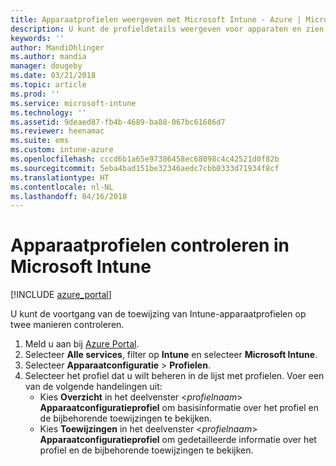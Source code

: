 ```yaml
---
title: Apparaatprofielen weergeven met Microsoft Intune - Azure | Microsoft Docs
description: U kunt de profieldetails weergeven voor apparaten en zien aan welke apparaten Microsoft Intune-apparaatprofielen zijn toegewezen of geïmplementeerd.
keywords: ''
author: MandiOhlinger
ms.author: mandia
manager: dougeby
ms.date: 03/21/2018
ms.topic: article
ms.prod: ''
ms.service: microsoft-intune
ms.technology: ''
ms.assetid: 9deaed87-fb4b-4689-ba88-067bc61686d7
ms.reviewer: heenamac
ms.suite: ems
ms.custom: intune-azure
ms.openlocfilehash: cccd6b1a65e97386458ec68098c4c42521d0f82b
ms.sourcegitcommit: 5eba4bad151be32346aedc7cbb0333d71934f8cf
ms.translationtype: HT
ms.contentlocale: nl-NL
ms.lasthandoff: 04/16/2018
---
```

# <a name="monitor-device-profiles-in-microsoft-intune"></a>Apparaatprofielen controleren in Microsoft Intune

[!INCLUDE [azure_portal](./includes/azure_portal.md)]

U kunt de voortgang van de toewijzing van Intune-apparaatprofielen op twee manieren controleren.

1. Meld u aan bij [Azure Portal](https://portal.azure.com).
2. Selecteer **Alle services**, filter op **Intune** en selecteer **Microsoft Intune**.
3. Selecteer **Apparaatconfiguratie** > **Profielen**.
4. Selecteer het profiel dat u wilt beheren in de lijst met profielen. Voer een van de volgende handelingen uit:
    - Kies **Overzicht** in het deelvenster <*profielnaam*> **Apparaatconfiguratieprofiel** om basisinformatie over het profiel en de bijbehorende toewijzingen te bekijken.
    - Kies **Toewijzingen** in het deelvenster <*profielnaam*> **Apparaatconfiguratieprofiel** om gedetailleerde informatie over het profiel en de bijbehorende toewijzingen te bekijken.
